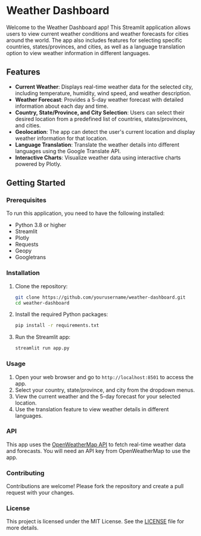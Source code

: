 # Weather Dashboard

Welcome to the Weather Dashboard app! This Streamlit application allows users to view current weather conditions and weather forecasts for cities around the world. The app also includes features for selecting specific countries, states/provinces, and cities, as well as a language translation option to view weather information in different languages.

## Features

- **Current Weather**: Displays real-time weather data for the selected city, including temperature, humidity, wind speed, and weather description.
- **Weather Forecast**: Provides a 5-day weather forecast with detailed information about each day and time.
- **Country, State/Province, and City Selection**: Users can select their desired location from a predefined list of countries, states/provinces, and cities.
- **Geolocation**: The app can detect the user's current location and display weather information for that location.
- **Language Translation**: Translate the weather details into different languages using the Google Translate API.
- **Interactive Charts**: Visualize weather data using interactive charts powered by Plotly.

## Getting Started

### Prerequisites

To run this application, you need to have the following installed:

- Python 3.8 or higher
- Streamlit
- Plotly
- Requests
- Geopy
- Googletrans

### Installation

1. Clone the repository:

    ```bash
    git clone https://github.com/yourusername/weather-dashboard.git
    cd weather-dashboard
    ```

2. Install the required Python packages:

    ```bash
    pip install -r requirements.txt
    ```

3. Run the Streamlit app:

    ```bash
    streamlit run app.py
    ```

### Usage

1. Open your web browser and go to `http://localhost:8501` to access the app.
2. Select your country, state/province, and city from the dropdown menus.
3. View the current weather and the 5-day forecast for your selected location.
4. Use the translation feature to view weather details in different languages.

### API

This app uses the [OpenWeatherMap API](https://openweathermap.org/api) to fetch real-time weather data and forecasts. You will need an API key from OpenWeatherMap to use the app.

### Contributing

Contributions are welcome! Please fork the repository and create a pull request with your changes.

### License

This project is licensed under the MIT License. See the [LICENSE](LICENSE) file for more details.
